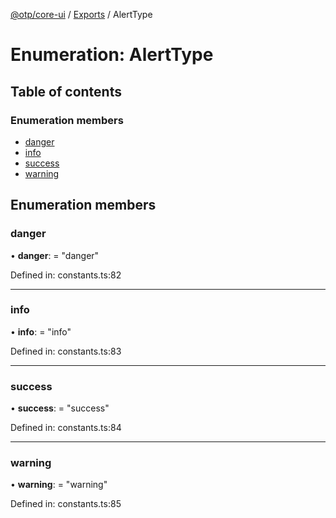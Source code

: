 [@otp/core-ui](../README.md) / [Exports](../modules.md) / AlertType

# Enumeration: AlertType

## Table of contents

### Enumeration members

- [danger](alerttype.md#danger)
- [info](alerttype.md#info)
- [success](alerttype.md#success)
- [warning](alerttype.md#warning)

## Enumeration members

### danger

• **danger**: = "danger"

Defined in: constants.ts:82

___

### info

• **info**: = "info"

Defined in: constants.ts:83

___

### success

• **success**: = "success"

Defined in: constants.ts:84

___

### warning

• **warning**: = "warning"

Defined in: constants.ts:85
